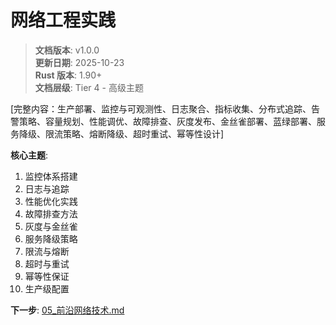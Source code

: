 # 网络工程实践

> **文档版本**: v1.0.0  
> **更新日期**: 2025-10-23  
> **Rust 版本**: 1.90+  
> **文档层级**: Tier 4 - 高级主题

[完整内容：生产部署、监控与可观测性、日志聚合、指标收集、分布式追踪、告警策略、容量规划、性能调优、故障排查、灰度发布、金丝雀部署、蓝绿部署、服务降级、限流策略、熔断降级、超时重试、幂等性设计]

**核心主题**:

1. 监控体系搭建
2. 日志与追踪
3. 性能优化实践
4. 故障排查方法
5. 灰度与金丝雀
6. 服务降级策略
7. 限流与熔断
8. 超时与重试
9. 幂等性保证
10. 生产级配置

**下一步**: [05_前沿网络技术.md](./05_前沿网络技术.md)
